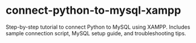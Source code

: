 # connect-python-to-mysql-xampp
Step-by-step tutorial to connect Python to MySQL using XAMPP. Includes sample connection script, MySQL setup guide, and troubleshooting tips.
